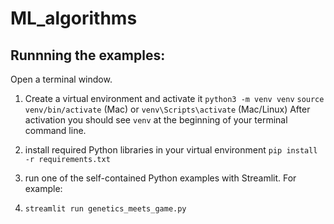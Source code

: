 # ML_algorithms

## Runnning the examples:

Open a terminal window.

1) Create a virtual environment and activate it
`python3 -m venv venv`
`source venv/bin/activate` (Mac) or `venv\Scripts\activate` (Mac/Linux)
After activation you should see `venv` at the beginning of your terminal command line.

2) install required Python libraries in your virtual environment
`pip install -r requirements.txt`

3) run one of the self-contained Python examples with Streamlit. 
For example: 
4) `streamlit run genetics_meets_game.py`

